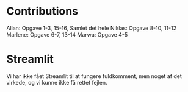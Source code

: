 # Contributions

Allan: Opgave 1-3, 15-16, Samlet det hele
Niklas: Opgave 8-10, 11-12
Marlene: Opgave 6-7, 13-14
Marwa: Opgave 4-5

# Streamlit

Vi har ikke fået Streamlit til at fungere fuldkomment, men noget af det virkede, og vi kunne ikke få rettet fejlen.
